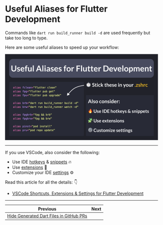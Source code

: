 # Useful Aliases for Flutter Development

Commands like `dart run build_runner build -d` are used frequently but take too long to type.

Here are some useful aliases to speed up your workflow:

![](159.png)

---

If you use VSCode, also consider the following:

- Use IDE [hotkeys](https://codewithandrea.com/articles/vscode-shortcuts-extensions-settings-flutter-development/#vscode-shortcuts-for-flutter-development) & [snippets](https://codewithandrea.com/articles/dart-flutter-code-generation/#create-code-snippets) 🔥
- Use [extensions](https://codewithandrea.com/articles/vscode-shortcuts-extensions-settings-flutter-development/#vscode-shortcuts-for-flutter-development) 🧩
- Customize your IDE [settings](https://codewithandrea.com/articles/vscode-shortcuts-extensions-settings-flutter-development/#vscode-shortcuts-for-flutter-development) ⚙️

<!--
Useful Aliases for Flutter Development

Stick these in your .zshrc:

alias fclean="flutter clean"
alias fpg="flutter pub get"
alias fpu="flutter pub upgrade"

alias brb="dart run build_runner build -d"
alias brw="dart run build_runner watch -d"

alias fpgbrb="fpg && brb"
alias fpgbrw="fpg && brw"

alias pinst="pod install"
alias pru="pod repo update"

Also consider:

- Use IDE hotkeys & snippets
- Use extensions
- Customize settings

-->

Read this article for all the details: 👇

- [VSCode Shortcuts, Extensions & Settings for Flutter Development](https://codewithandrea.com/articles/vscode-shortcuts-extensions-settings-flutter-development/)

---

| Previous | Next |
| -------- | ---- |
| [Hide Generated Dart Files in GitHub PRs](../0158-hide-generated-files-with-gitattributes/index.md) |  |
